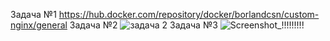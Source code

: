 Задача №1
https://hub.docker.com/repository/docker/borlandcsn/custom-nginx/general
Задача №2
![задача 2](https://github.com/user-attachments/assets/1e048000-234c-4295-8f2f-480cda64e256)
Задача №3
![Screenshot_!!!!!!!!!](https://github.com/user-attachments/assets/efbc9f39-8594-46b8-a8d5-939bf4174e32)
